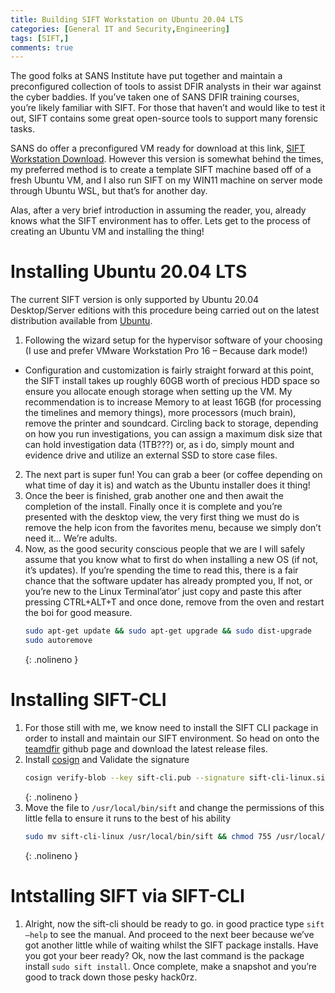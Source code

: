```yaml
---
title: Building SIFT Workstation on Ubuntu 20.04 LTS
categories: [General IT and Security,Engineering]
tags: [SIFT,]
comments: true
---
```

The good folks at SANS Institute have put together and maintain a preconfigured collection of tools to assist DFIR analysts in their war against the cyber baddies. If you’ve taken one of SANS DFIR training courses, you’re likely familiar with SIFT. For those that haven’t and would like to test it out, SIFT contains some great open-source tools to support many forensic tasks.

SANS do offer a preconfigured VM ready for download at this link, [SIFT Workstation Download](https://www.sans.org/tools/sift-workstation/). However this version is somewhat behind the times, my preferred method is to create a template SIFT machine based off of a fresh Ubuntu VM, and I also run SIFT on my WIN11 machine on server mode through Ubuntu WSL, but that’s for another day.

Alas, after a very brief introduction in assuming the reader, you, already knows what the SIFT environment has to offer. Lets get to the process of creating an Ubuntu VM and installing the thing!

# Installing Ubuntu 20.04 LTS
The current SIFT version is only supported by Ubuntu 20.04 Desktop/Server editions with this procedure being carried out on the latest distribution available from [Ubuntu](https://ubuntu.com/download/desktop).

1. Following the wizard setup for the hypervisor software of your choosing (I use and prefer VMware Workstation Pro 16 – Because dark mode!)
- Configuration and customization is fairly straight forward at this point, the SIFT install takes up roughly 60GB worth of precious HDD space so ensure you allocate enough storage when setting up the VM. My recommendation is to increase Memory to at least 16GB (for processing the timelines and memory things), more processors (much brain), remove the printer and soundcard. Circling back to storage, depending on how you run investigations, you can assign a maximum disk size that can hold investigation data (1TB???) or, as i do, simply mount and evidence drive and utilize an external SSD to store case files.
2. The next part is super fun! You can grab a beer (or coffee depending on what time of day it is) and watch as the Ubuntu installer does it thing!
3. Once the beer is finished, grab another one and then await the completion of the install. Finally once it is complete and you’re presented with the desktop view, the very first thing we must do is remove the help icon from the favorites menu, because we simply don’t need it… We’re adults.
4. Now, as the good security conscious people that we are I will safely assume that you know what to first do when installing a new OS (if not, it’s updates). If you’re spending the time to read this, there is a fair chance that the software updater has already prompted you, If not, or you’re new to the Linux Terminal’ator’ just copy and paste this after pressing CTRL+ALT+T and once done, remove from the oven and restart the boi for good measure.
    ```bash
    sudo apt-get update && sudo apt-get upgrade && sudo dist-upgrade
    sudo autoremove
    ```
    {: .nolineno }
    
# Installing SIFT-CLI
1. For those still with me, we know need to install the SIFT CLI package in order to install and maintain our SIFT environment. So head on onto the [teamdfir](https://github.com/teamdfir/sift-cli#installation) github page and download the latest release files.
2. Install [cosign](https://github.com/sigstore/cosign/releases/latest) and Validate the signature 
   ```bash
   cosign verify-blob --key sift-cli.pub --signature sift-cli-linux.sig sift-cli-linux
   ```
   {: .nolineno }
3. Move the file to `/usr/local/bin/sift` and change the permissions of this little fella to ensure it runs to the best of his ability
   ```bash
   sudo mv sift-cli-linux /usr/local/bin/sift && chmod 755 /usr/local/bin/sift
   ```
   {: .nolineno }

# Intstalling SIFT via SIFT-CLI
1. Alright, now the sift-cli should be ready to go. in good practice type `sift –help` to see the manual. And proceed to the next beer because we’ve got another little while of waiting whilst the SIFT package installs. Have you got your beer ready? Ok, now the last command is the package install `sudo sift install`. Once complete, make a snapshot and you’re good to track down those pesky hack0rz.